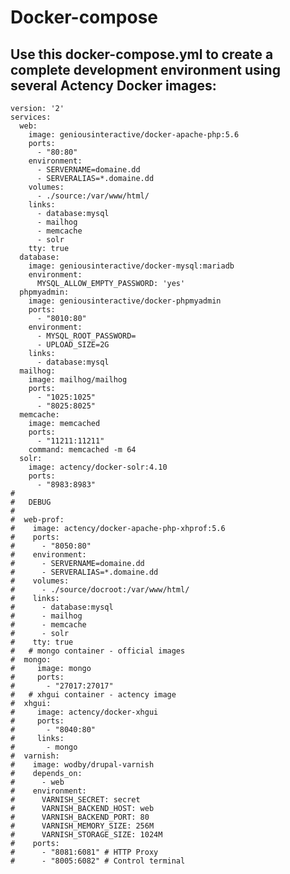# Docker-compose
## Use this docker-compose.yml to create a complete development environment using several Actency Docker images:

    version: '2'
	services:
	  web:
	    image: geniousinteractive/docker-apache-php:5.6
	    ports:
	      - "80:80"
	    environment:
	      - SERVERNAME=domaine.dd
	      - SERVERALIAS=*.domaine.dd
	    volumes:
	      - ./source:/var/www/html/
	    links:
	      - database:mysql
	      - mailhog
	      - memcache
	      - solr
	    tty: true
	  database:
	    image: geniousinteractive/docker-mysql:mariadb
	    environment:
	      MYSQL_ALLOW_EMPTY_PASSWORD: 'yes'
	  phpmyadmin:
	    image: geniousinteractive/docker-phpmyadmin
	    ports:
	      - "8010:80"
	    environment:
	      - MYSQL_ROOT_PASSWORD=
	      - UPLOAD_SIZE=2G
	    links:
	      - database:mysql
	  mailhog:
	    image: mailhog/mailhog
	    ports:
	      - "1025:1025"
	      - "8025:8025"
	  memcache:
	    image: memcached
	    ports:
	      - "11211:11211"
	    command: memcached -m 64
	  solr:
	    image: actency/docker-solr:4.10
	    ports:
	      - "8983:8983"
	#
	#	DEBUG
	#
	#  web-prof:
	#    image: actency/docker-apache-php-xhprof:5.6
	#    ports:
	#      - "8050:80"
	#    environment:
	#      - SERVERNAME=domaine.dd
	#      - SERVERALIAS=*.domaine.dd
	#    volumes:
	#      - ./source/docroot:/var/www/html/
	#    links:
	#      - database:mysql
	#      - mailhog
	#      - memcache
	#      - solr
	#    tty: true
	#   # mongo container - official images
	#  mongo:
	#     image: mongo
	#     ports:
	#       - "27017:27017"
	#   # xhgui container - actency image
	#  xhgui:
	#     image: actency/docker-xhgui
	#     ports:
	#       - "8040:80"
	#     links:
	#       - mongo
	#  varnish:
	#    image: wodby/drupal-varnish
	#    depends_on:
	#      - web
	#    environment:
	#      VARNISH_SECRET: secret
	#      VARNISH_BACKEND_HOST: web
	#      VARNISH_BACKEND_PORT: 80
	#      VARNISH_MEMORY_SIZE: 256M
	#      VARNISH_STORAGE_SIZE: 1024M
	#    ports:
	#      - "8081:6081" # HTTP Proxy
	#      - "8005:6082" # Control terminal

